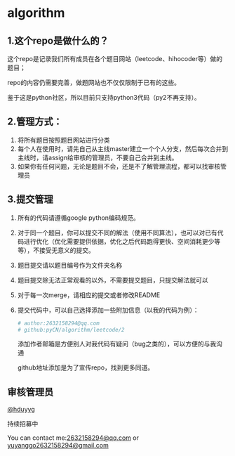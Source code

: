 # algorithm
## 1.这个repo是做什么的？

这个repo是记录我们所有成员在各个题目网站（leetcode、hihocoder等）做的题目；

repo的内容仍需要完善，做题网站也不仅仅限制于已有的这些。

鉴于这是python社区，所以目前只支持python3代码（py2不再支持）。

## 2.管理方式：

1. 将所有题目按照题目网站进行分类
2. 每个人在使用时，请先自己从主线master建立一个个人分支，然后每次合并到主线时，请assign给审核的管理员，不要自己合并到主线。
3. 如果你有任何问题，无论是题目不会，还是不了解管理流程，都可以找审核管理员

## 3.提交管理

1. 所有的代码请遵循google python编码规范。

2. 对于同一个题目，你可以提交不同的解法（使用不同算法），也可以对已有代码进行优化（优化需要提供依据，优化之后代码跑得更快、空间消耗更少等等），不接受无意义的提交。

3. 题目提交请以题目编号作为文件夹名称

4. 题目提交除无法正常观看的以外，不需要提交题目，只提交解法就可以

5. 对于每一次merge，请相应的提交或者修改README

6. 提交代码中，可以自己选择添加一些附加信息（以我的代码为例）：

   ~~~ py
   # author:2632158294@qq.com
   # github:pyCN/algorithm/leetcode/2
   ~~~

   添加作者邮箱是方便别人对我代码有疑问（bug之类的），可以方便的与我沟通

   github地址添加是为了宣传repo，找到更多同道。

## 审核管理员

<a href="https://github.com/hduyyg">@hduyyg</a>

持续招募中

You can contact me:2632158294@qq.com or yuyanggo2632158294@gmail.com